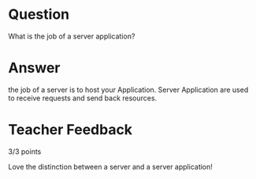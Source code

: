 # Question

What is the job of a server application?

# Answer 
the job of a server is to host your Application. Server Application are used to receive requests and send back resources.


# Teacher Feedback

3/3 points

Love the distinction between a server and a server application!